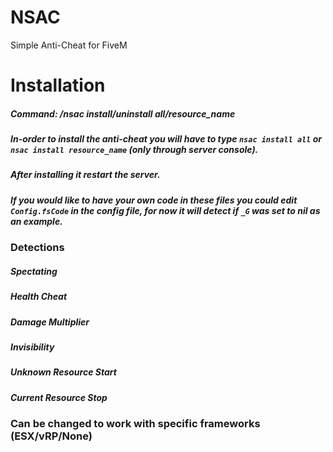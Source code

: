 # NSAC
Simple Anti-Cheat for FiveM

# Installation
##### Command: /nsac install/uninstall all/resource_name
##### In-order to install the anti-cheat you will have to type `nsac install all` or `nsac install resource_name` (only through server console).
##### After installing it restart the server.
##### If you would like to have your own code in these files you could edit `Config.fsCode` in the config file, for now it will detect if `_G` was set to nil as an example.

### Detections
##### Spectating
##### Health Cheat
##### Damage Multiplier
##### Invisibility
##### Unknown Resource Start
##### Current Resource Stop

### Can be changed to work with specific frameworks (ESX/vRP/None)
